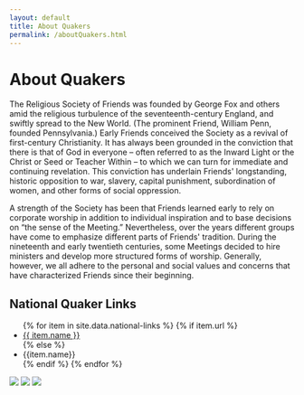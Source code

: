 ```yaml
---
layout: default
title: About Quakers
permalink: /aboutQuakers.html
---
```


<div class="row">
  <div class="col">
    <h1 style="">About Quakers</h1>
  </div>
</div>

<div class="row">
  <div class="col-sm-7">
    <p>The Religious Society of Friends was founded by George Fox and others
    amid the religious turbulence of the seventeenth-century England, and
    swiftly spread to the New World. (The prominent Friend, William Penn,
    founded Pennsylvania.) Early Friends conceived the Society as a revival of
    first-century Christianity. It has always been grounded in the conviction
    that there is that of God in everyone &ndash; often referred to as the Inward
    Light or the Christ or Seed or Teacher Within &ndash; to which we can turn for
    immediate and continuing revelation. This conviction has underlain Friends'
    longstanding, historic opposition to war, slavery, capital punishment,
    subordination of women, and other forms of social oppression.</p>
    <p>A strength of the Society has been that Friends learned early to rely on
    corporate worship in addition to individual inspiration and to base
    decisions on &ldquo;the sense of the Meeting.&rdquo; Nevertheless, over the years
    different groups have come to emphasize different parts of Friends'
    tradition. During the nineteenth and early twentieth centuries, some
    Meetings decided to hire ministers and develop more structured forms of
    worship. Generally, however, we all adhere to the personal and social values
    and concerns that have characterized Friends since their beginning.</p>

  </div>
  <div class="col-sm-5" style="word-wrap: break-word">
    <h2>National Quaker Links</h2>
    <ul>
    {% for item in site.data.national-links %}      
      {% if item.url %}
        <li><a href="{{ site.baseurl }}{{ item.url }}">{{ item.name }}</a></li>
      {% else %}
        <li>{{item.name}}</li>
      {% endif %}      
    {% endfor %}
    </ul>
  </div>
</div>
<div class="row pagecontent">
  <div class="col-sm-12 text-center">
    <img src="{{ site.baseurl }}/assets/images/GeorgeFox.jpg" >
    <img src="{{ site.baseurl }}/assets/images/WilliamPenn.jpg" >
    <img src="{{ site.baseurl }}/assets/images/FGC.jpg" >
  </div>
</div>
